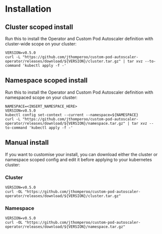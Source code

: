 # Installation

## Cluster scoped install
Run this to install the Operator and Custom Pod Autoscaler definition with cluster-wide scope on your cluster:
```
VERSION=v0.5.0
curl -L "https://github.com/jthomperoo/custom-pod-autoscaler-operator/releases/download/${VERSION}/cluster.tar.gz" | tar xvz --to-command 'kubectl apply -f -'
```

## Namespace scoped install
Run this to install the Operator and Custom Pod Autoscaler definition with namespaced scope on your cluster:
```
NAMESPACE=<INSERT_NAMESPACE_HERE>
VERSION=v0.5.0
kubectl config set-context --current --namespace=${NAMESPACE}
curl -L "https://github.com/jthomperoo/custom-pod-autoscaler-operator/releases/download/${VERSION}/namespace.tar.gz" | tar xvz --to-command 'kubectl apply -f -'
```

## Manual install
If you want to customise your install, you can download either the cluster or namespace scoped config and edit it before applying to your kubernetes cluster:
### Cluster
```
VERSION=v0.5.0
curl -OL "https://github.com/jthomperoo/custom-pod-autoscaler-operator/releases/download/${VERSION}/cluster.tar.gz"
```
### Namespace
```
VERSION=v0.5.0
curl -OL "https://github.com/jthomperoo/custom-pod-autoscaler-operator/releases/download/${VERSION}/namespace.tar.gz"
```